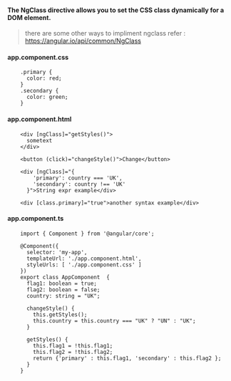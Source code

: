 #### The NgClass directive allows you to set the CSS class dynamically for a DOM element.

> there are some other ways to impliment ngclass refer : https://angular.io/api/common/NgClass

#### app.component.css

        .primary {
          color: red;
        }
        .secondary {
          color: green;
        }
        
#### app.component.html

        <div [ngClass]="getStyles()">
          sometext
        </div>

        <button (click)="changeStyle()">Change</button>

        <div [ngClass]="{
            'primary': country === 'UK',
            'secondary': country !== 'UK'
          }">String expr example</div>
          
        <div [class.primary]="true">another syntax example</div>
          
#### app.component.ts

        import { Component } from '@angular/core';

        @Component({
          selector: 'my-app',
          templateUrl: './app.component.html',
          styleUrls: [ './app.component.css' ]
        })
        export class AppComponent  {
          flag1: boolean = true;
          flag2: boolean = false;
          country: string = "UK";

          changeStyle() {
            this.getStyles();
            this.country = this.country === "UK" ? "UN" : "UK";
          }

          getStyles() {
            this.flag1 = !this.flag1;
            this.flag2 = !this.flag2;
            return {'primary' : this.flag1, 'secondary' : this.flag2 };
          }
        }
